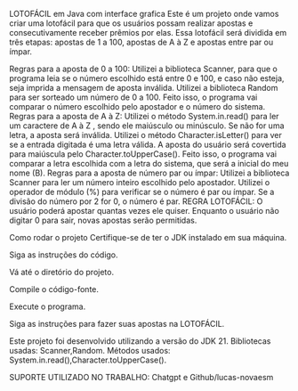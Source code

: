 LOTOFÁCIL em Java com interface grafica
Este é um projeto onde vamos criar uma lotofácil para que os usuários possam realizar apostas e consecutivamente receber prêmios por elas. Essa lotofácil será dividida em três etapas: apostas de 1 a 100, apostas de A à Z e apostas entre par ou ímpar.

Regras para a aposta de 0 a 100:
Utilizei a biblioteca Scanner, para que o programa leia se o número escolhido está entre 0 e 100, e caso não esteja, seja imprida a mensagem de aposta inválida.
Utilizei a biblioteca Random para ser sorteado um número de 0 a 100.
Feito isso, o programa vai comparar o número escolhido pelo apostador e o número do sistema.
Regras para a aposta de A à Z:
Utilizei o método System.in.read() para ler um caractere de A à Z , sendo ele maiúsculo ou minúsculo. Se não for uma letra, a aposta será inválida. Utilizei o método Character.isLetter() para ver se a entrada digitada é uma letra válida.
A aposta do usuário será covertida para maiúscula pelo Character.toUpperCase().
Feito isso, o programa vai comparar a letra escolhida com a letra do sistema, que será a inicial do meu nome (B).
Regras para a aposta de número par ou ímpar:
Utilizei a biblioteca Scanner para ler um número inteiro escolhido pelo apostador.
Utilizei o operador de módulo (%) para verificar se o número é par ou ímpar.
Se a divisão do número por 2 for 0, o número é par.
REGRA LOTOFÁCIL:
O usuário poderá apostar quantas vezes ele quiser. Enquanto o usuário não digitar 0 para sair, novas apostas serão permitidas.

Como rodar o projeto
Certifique-se de ter o JDK instalado em sua máquina.

Siga as instruções do código.

Vá até o diretório do projeto.

Compile o código-fonte.

Execute o programa.

Siga as instruções para fazer suas apostas na LOTOFÁCIL.

Este projeto foi desenvolvido utilizando a versão do JDK 21. Bibliotecas usadas: Scanner,Random. Métodos usados: System.in.read(),Character.toUpperCase().

SUPORTE UTILIZADO NO TRABALHO: Chatgpt e Github/lucas-novaesm
